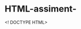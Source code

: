 # HTML-assiment-
<! DOCTYPE HTML>
<HTML>
<head>
           <title>My frist HTML Assiment</Basit Maken
<head>
<body>
          <h1>hello this is my Frist HTML assiment! </h1>
         <p> This is a sample training paragraph. </p>
</body>
</Html>
